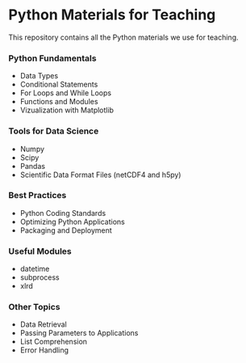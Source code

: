 # Python Materials for Teaching

This repository contains all the Python materials we use for teaching.

### Python Fundamentals

* Data Types
* Conditional Statements
* For Loops and While Loops
* Functions and Modules
* Vizualization with Matplotlib

### Tools for Data Science

* Numpy
* Scipy
* Pandas
* Scientific Data Format Files (netCDF4 and h5py)

### Best Practices

* Python Coding Standards
* Optimizing Python Applications
* Packaging and Deployment

### Useful Modules

* datetime
* subprocess
* xlrd

### Other Topics

* Data Retrieval
* Passing Parameters to Applications
* List Comprehension
* Error Handling


